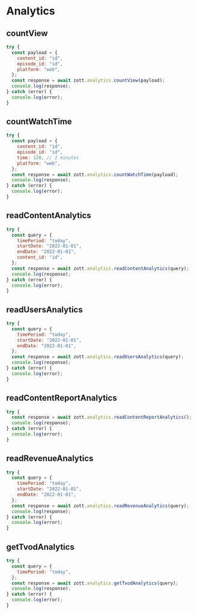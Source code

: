 # Analytics

## countView

```javascript
try {
  const payload = {
    content_id: "id",
    episode_id: "id",
    platform: "web",
  };
  const response = await zott.analytics.countView(payload);
  console.log(response);
} catch (error) {
  console.log(error);
}
```

## countWatchTime

```javascript
try {
  const payload = {
    content_id: "id",
    episode_id: "id",
    time: 120, // 2 minutes
    platform: "web",
  };
  const response = await zott.analytics.countWatchTime(payload);
  console.log(response);
} catch (error) {
  console.log(error);
}
```

## readContentAnalytics

```javascript
try {
  const query = {
    timePeriod: "today",
    startDate: "2022-01-01",
    endDate: "2022-01-01",
    content_id: "id",
  };
  const response = await zott.analytics.readContentAnalytics(query);
  console.log(response);
} catch (error) {
  console.log(error);
}
```

## readUsersAnalytics

```javascript
try {
  const query = {
    timePeriod: "today",
    startDate: "2022-01-01",
    endDate: "2022-01-01",
  };
  const response = await zott.analytics.readUsersAnalytics(query);
  console.log(response);
} catch (error) {
  console.log(error);
}
```

## readContentReportAnalytics

```javascript
try {
  const response = await zott.analytics.readContentReportAnalytics();
  console.log(response);
} catch (error) {
  console.log(error);
}
```

## readRevenueAnalytics

```javascript
try {
  const query = {
    timePeriod: "today",
    startDate: "2022-01-01",
    endDate: "2022-01-01",
  };
  const response = await zott.analytics.readRevenueAnalytics(query);
  console.log(response);
} catch (error) {
  console.log(error);
}
```

## getTvodAnalytics

```javascript
try {
  const query = {
    timePeriod: "today",
  };
  const response = await zott.analytics.getTvodAnalytics(query);
  console.log(response);
} catch (error) {
  console.log(error);
}
```
